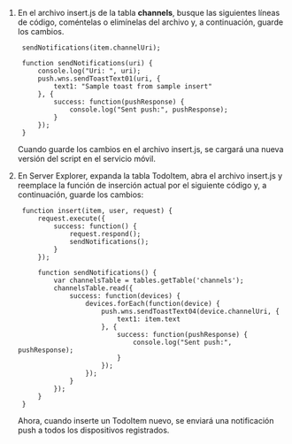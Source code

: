 1.  En el archivo insert.js de la tabla **channels**, busque las siguientes líneas de código, coméntelas o elimínelas del archivo y, a continuación, guarde los cambios.
    
         sendNotifications(item.channelUri);
        
         function sendNotifications(uri) {
             console.log("Uri: ", uri);
             push.wns.sendToastText01(uri, {
                 text1: "Sample toast from sample insert"
             }, {
                 success: function(pushResponse) {
                     console.log("Sent push:", pushResponse);
                 }
             });
         }
    
    Cuando guarde los cambios en el archivo insert.js, se cargará una nueva versión del script en el servicio móvil.

2.  En Server Explorer, expanda la tabla TodoItem, abra el archivo insert.js y reemplace la función de inserción actual por el siguiente código y, a continuación, guarde los cambios:
    
         function insert(item, user, request) {
             request.execute({
                 success: function() {
                     request.respond();
                     sendNotifications();
                 }
             });
        	
             function sendNotifications() {
                 var channelsTable = tables.getTable('channels');
                 channelsTable.read({
                     success: function(devices) {
                         devices.forEach(function(device) {
                             push.wns.sendToastText04(device.channelUri, {
                                 text1: item.text
                             }, {
                                 success: function(pushResponse) {
                                     console.log("Sent push:", pushResponse);
                                 }
                             });
                         });
                     }
                 });
             }
         }
    
    Ahora, cuando inserte un TodoItem nuevo, se enviará una notificación push a todos los dispositivos registrados.
